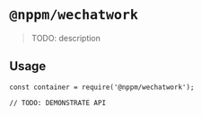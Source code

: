 # `@nppm/wechatwork`

  > TODO: description
  
  ## Usage
  
  ```
  const container = require('@nppm/wechatwork');
  
  // TODO: DEMONSTRATE API
  ```